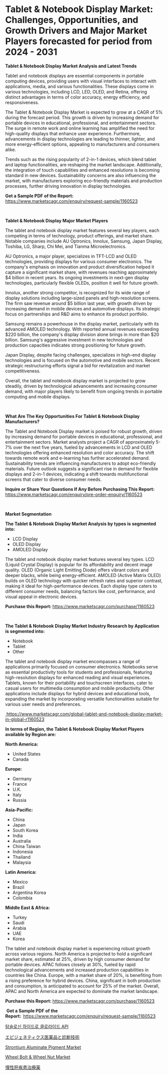 <p><h1>Tablet & Notebook Display Market: Challenges, Opportunities, and Growth Drivers and Major Market Players forecasted for period from 2024 - 2031</h1></p><p><strong>Tablet & Notebook Display Market Analysis and Latest Trends</strong></p>
<p><p>Tablet and notebook displays are essential components in portable computing devices, providing users with visual interfaces to interact with applications, media, and various functionalities. These displays come in various technologies, including LCD, LED, OLED, and Retina, offering distinct advantages in terms of color accuracy, energy efficiency, and responsiveness.</p><p>The Tablet & Notebook Display Market is expected to grow at a CAGR of 5% during the forecast period. This growth is driven by increasing demand for portable devices in educational, professional, and entertainment sectors. The surge in remote work and online learning has amplified the need for high-quality displays that enhance user experience. Furthermore, advancements in display technologies are leading to thinner, lighter, and more energy-efficient options, appealing to manufacturers and consumers alike.</p><p>Trends such as the rising popularity of 2-in-1 devices, which blend tablet and laptop functionalities, are reshaping the market landscape. Additionally, the integration of touch capabilities and enhanced resolutions is becoming standard in new devices. Sustainability concerns are also influencing the market, with manufacturers exploring eco-friendly materials and production processes, further driving innovation in display technologies.</p></p>
<p><strong>Get a Sample PDF of the Report:&nbsp;</strong> <a href="https://www.marketscagr.com/enquiry/request-sample/1160523">https://www.marketscagr.com/enquiry/request-sample/1160523</a></p>
<p>&nbsp;</p>
<p><strong>Tablet & Notebook Display Major Market Players</strong></p>
<p><p>The tablet and notebook display market features several key players, each competing in terms of technology, product offerings, and market share. Notable companies include AU Optronics, Innolux, Samsung, Japan Display, Toshiba, LG, Sharp, Chi Mei, and Tianma Microelectronics.</p><p>AU Optronics, a major player, specializes in TFT-LCD and OLED technologies, providing displays for various consumer electronics. The company's emphasis on innovation and product diversification helped it capture a significant market share, with revenues reaching approximately $4 billion in recent years. Its ongoing investments in next-gen display technologies, particularly flexible OLEDs, position it well for future growth.</p><p>Innolux, another strong competitor, is recognized for its wide range of display solutions including large-sized panels and high-resolution screens. The firm saw revenue around $5 billion last year, with growth driven by increasing demand in mobile devices and automotive displays. Its strategic focus on partnerships and R&D aims to enhance its product portfolio.</p><p>Samsung remains a powerhouse in the display market, particularly with its advanced AMOLED technology. With reported annual revenues exceeding $220 billion, the company's display division alone brings in more than $20 billion. Samsung's aggressive investment in new technologies and production capacities indicates strong positioning for future growth.</p><p>Japan Display, despite facing challenges, specializes in high-end display technologies and is focused on the automotive and mobile sectors. Recent strategic restructuring efforts signal a bid for revitalization and market competitiveness.</p><p>Overall, the tablet and notebook display market is projected to grow steadily, driven by technological advancements and increasing consumer demand, with major players likely to benefit from ongoing trends in portable computing and mobile displays.</p></p>
<p>&nbsp;</p>
<p><strong>What Are The Key Opportunities For Tablet & Notebook Display Manufacturers?</strong></p>
<p><p>The Tablet and Notebook Display market is poised for robust growth, driven by increasing demand for portable devices in educational, professional, and entertainment sectors. Market analysts project a CAGR of approximately 5-7% over the next five years, fueled by advancements in LCD and OLED technologies offering enhanced resolution and color accuracy. The shift towards remote work and e-learning has further accelerated demand. Sustainability trends are influencing manufacturers to adopt eco-friendly materials. Future outlook suggests a significant rise in demand for flexible displays and 2-in-1 devices, indicating a shift towards multifunctional screens that cater to diverse consumer needs.</p></p>
<p><strong>Inquire or Share Your Questions If Any Before Purchasing This Report:</strong> <a href="https://www.marketscagr.com/enquiry/pre-order-enquiry/1160523">https://www.marketscagr.com/enquiry/pre-order-enquiry/1160523</a></p>
<p>&nbsp;</p>
<p><strong>Market Segmentation</strong></p>
<p><strong>The Tablet & Notebook Display Market Analysis by types is segmented into:</strong></p>
<p><ul><li>LCD Display</li><li>OLED Display</li><li>AMOLED Display</li></ul></p>
<p><p>The tablet and notebook display market features several key types. LCD (Liquid Crystal Display) is popular for its affordability and decent image quality. OLED (Organic Light Emitting Diode) offers vibrant colors and deeper blacks, while being energy-efficient. AMOLED (Active Matrix OLED) builds on OLED technology with quicker refresh rates and superior contrast, making it ideal for high-performance devices. Each display type caters to different consumer needs, balancing factors like cost, performance, and visual appeal in electronic devices.</p></p>
<p><strong>Purchase this Report:&nbsp;</strong><a href="https://www.marketscagr.com/purchase/1160523">https://www.marketscagr.com/purchase/1160523</a></p>
<p>&nbsp;</p>
<p><strong>The Tablet & Notebook Display Market Industry Research by Application is segmented into:</strong></p>
<p><ul><li>Notebook</li><li>Tablet</li><li>Other</li></ul></p>
<p><p>The tablet and notebook display market encompasses a range of applications primarily focused on consumer electronics. Notebooks serve as essential productivity tools for students and professionals, featuring high-resolution displays for enhanced reading and visual experiences. Tablets, known for their portability and touchscreen interfaces, cater to casual users for multimedia consumption and mobile productivity. Other applications include displays for hybrid devices and educational tools, expanding the market by incorporating versatile functionalities suitable for various user needs and preferences.</p></p>
<p><a href="https://www.marketscagr.com/global-tablet-and-notebook-display-market-in-global-r1160523">&nbsp;https://www.marketscagr.com/global-tablet-and-notebook-display-market-in-global-r1160523</a></p>
<p><strong>In terms of Region, the Tablet & Notebook Display Market Players available by Region are:</strong></p>
<p>
    <p> <strong> North America: </strong>
        <ul>
            <li>United States</li>
            <li>Canada</li>
        </ul>
        </p> 
    <p> <strong> Europe: </strong>
        <ul>
            <li>Germany</li>
            <li>France</li>
            <li>U.K.</li>
            <li>Italy</li>
            <li>Russia</li>
        </ul>
        </p> 
    <p> <strong> Asia-Pacific: </strong>
        <ul>
            <li>China</li>
            <li>Japan</li>
            <li>South Korea</li>
            <li>India</li>
            <li>Australia</li>
            <li>China Taiwan</li>
            <li>Indonesia</li>
            <li>Thailand</li>
            <li>Malaysia</li>
        </ul>
        </p> 
    <p> <strong> Latin America: </strong>
        <ul>
            <li>Mexico</li>
            <li>Brazil</li>
            <li>Argentina Korea</li>
            <li>Colombia</li>
        </ul>
        </p> 
    <p> <strong> Middle East & Africa: </strong>
        <ul>
            <li>Turkey</li>
            <li>Saudi</li>
            <li>Arabia</li>
            <li>UAE</li>
            <li>Korea</li>
        </ul>
    </p>
    </p>
<p><p>The tablet and notebook display market is experiencing robust growth across various regions. North America is projected to hold a significant market share, estimated at 25%, driven by high consumer demand for portable devices. APAC follows closely at 30%, fueled by rapid technological advancements and increased production capabilities in countries like China. Europe, with a market share of 20%, is benefiting from a rising preference for hybrid devices. China, significant in both production and consumption, is anticipated to account for 25% of the market. Overall, APAC and North America are expected to dominate the market landscape.</p></p>
<p><strong>Purchase this Report: </strong><a href="https://www.marketscagr.com/purchase/1160523">https://www.marketscagr.com/purchase/1160523</a></p>
<p>&nbsp;<strong>Get a Sample PDF of the Report:&nbsp;&nbsp;</strong><a href="https://www.marketscagr.com/enquiry/request-sample/1160523">https://www.marketscagr.com/enquiry/request-sample/1160523</a></p>
<p><strong></strong></p>
<p><p><a href="https://medium.com/@vlcostes/%ED%83%80%EB%AA%A9%EC%8B%A0-%EC%97%BC%EC%82%B0%EC%97%BC-api-%EC%8B%9C%EC%9E%A5%EC%9D%98-%ED%98%84%EC%9E%AC-%EB%B0%8F-%EB%AF%B8%EB%9E%98-%EC%A0%84%EB%A7%9D%EC%9D%80-%EB%AC%B4%EC%97%87%EC%9E%85%EB%8B%88%EA%B9%8C-%EC%8B%9C%EC%9E%A5-%EB%B6%84%EC%84%9D-%EB%B0%8F-%ED%96%A5%ED%9B%84-%EB%B0%A9%ED%96%A5-2024-2031-439680b2f9aa">탐술로신 하이드로 클로라이드 API</a></p><p><a href="https://medium.com/@dannyharber2023/%E6%9C%AA%E6%9D%A5%E3%81%AB%E5%82%99%E3%81%88%E3%82%8B-%E3%82%B0%E3%83%AD%E3%83%BC%E3%83%90%E3%83%AB%E3%82%A8%E3%83%94%E3%82%B8%E3%82%A7%E3%83%8D%E3%83%86%E3%82%A3%E3%82%AF%E3%82%B9%E8%96%AC%E5%89%A4%E3%81%8A%E3%82%88%E3%81%B3%E8%A8%BA%E6%96%AD%E6%8A%80%E8%A1%93%E5%B8%82%E5%A0%B4%E3%81%AB%E9%96%A2%E3%81%99%E3%82%8B%E6%88%A6%E7%95%A5%E7%9A%84%E6%B4%9E%E5%AF%9F-2024-2031-73e8d7116322">エピジェネティクス医薬品と診断技術</a></p><p><a href="https://issuu.com/reportprime-2/docs/strontium-aluminate-pigment-market-_aacee6796df498">Strontium Aluminate Pigment Market</a></p><p><a href="https://github.com/Krish2023na/Market-Research-Report-List-6/blob/main/wheel-bolt-wheel-nut-market.md">Wheel Bolt & Wheel Nut Market</a></p><p><a href="https://medium.com/@dannyharber2023/chronic-liver-diseases-therapeutics-41e690a9d8f7">慢性肝疾患治療薬</a></p></p>